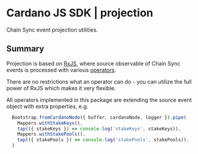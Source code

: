 # Cardano JS SDK | projection

Chain Sync event projection utilities.

## Summary

Projection is based on [RxJS](https://rxjs.dev/), where source observable of Chain Sync events is processed with various [operators](./src/operators/).

There are no restrictions what an operator can do - you can utilize the full power of RxJS which makes it very flexible.

All operators implemented in this package are extending the source event object with extra properties, e.g.

```ts
  Bootstrap.fromCardanoNode({ buffer, cardanoNode, logger }).pipe(
    Mappers.withStakeKeys(),
    tap(({ stakeKeys }) => console.log('stakeKeys', stakeKeys)),
    Mappers.withStakePools(),
    tap(({ stakePools }) => console.log('stakePools', stakePools)),
  )
```
